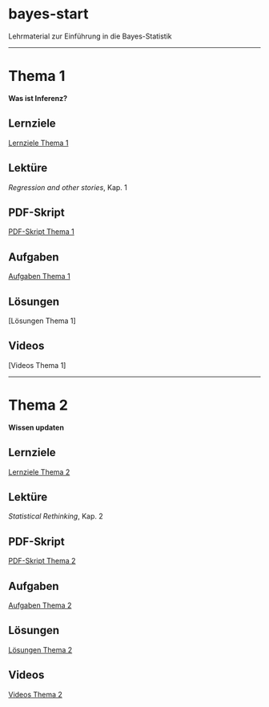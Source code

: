 # bayes-start

Lehrmaterial zur Einführung in die Bayes-Statistik


---

# Thema 1

**Was ist Inferenz?**

## Lernziele

[Lernziele Thema 1]()

## Lektüre

*Regression and other stories*, Kap. 1

## PDF-Skript

[PDF-Skript Thema 1](https://sebastiansauer.github.io/QM2-Folien/Themen/QM2-Thema1-WasistInferenz.pdf)

## Aufgaben

[Aufgaben Thema 1]()


## Lösungen

[Lösungen Thema 1]

## Videos

[Videos Thema 1]



---

# Thema 2

**Wissen updaten**

## Lernziele

[Lernziele Thema 2]()

## Lektüre

*Statistical Rethinking*, Kap. 2




## PDF-Skript

[PDF-Skript Thema 2](https://sebastiansauer.github.io/QM2-Folien/Themen/QM2-Thema1-kleineModelle.pdf)

## Aufgaben

[Aufgaben Thema 2]()


## Lösungen

[Lösungen Thema 2]()

## Videos

[Videos Thema 2]()

